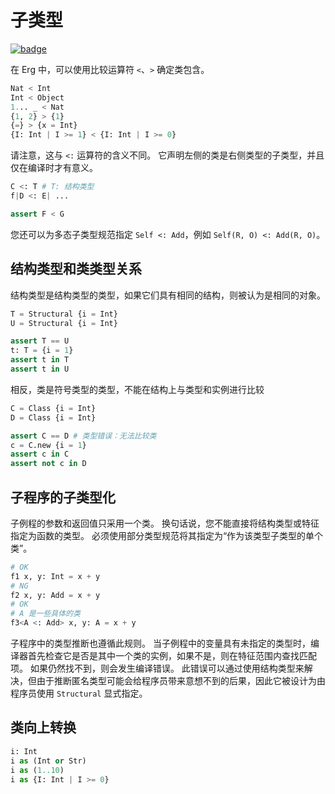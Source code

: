 # 子类型

[![badge](https://img.shields.io/endpoint.svg?url=https%3A%2F%2Fgezf7g7pd5.execute-api.ap-northeast-1.amazonaws.com%2Fdefault%2Fsource_up_to_date%3Fowner%3Derg-lang%26repos%3Derg%26ref%3Dmain%26path%3Ddoc/EN/syntax/type/16_subtyping.md%26commit_hash%3D51de3c9d5a9074241f55c043b9951b384836b258)](https://gezf7g7pd5.execute-api.ap-northeast-1.amazonaws.com/default/source_up_to_date?owner=erg-lang&repos=erg&ref=main&path=doc/EN/syntax/type/16_subtyping.md&commit_hash=51de3c9d5a9074241f55c043b9951b384836b258)

在 Erg 中，可以使用比较运算符 `<`、`>` 确定类包含。

```python
Nat < Int
Int < Object
1... _ < Nat
{1, 2} > {1}
{=} > {x = Int}
{I: Int | I >= 1} < {I: Int | I >= 0}
```

请注意，这与 `<:` 运算符的含义不同。 它声明左侧的类是右侧类型的子类型，并且仅在编译时才有意义。

```python
C <: T # T: 结构类型
f|D <: E| ...

assert F < G
```

您还可以为多态子类型规范指定 `Self <: Add`，例如 `Self(R, O) <: Add(R, O)`。

## 结构类型和类类型关系

结构类型是结构类型的类型，如果它们具有相同的结构，则被认为是相同的对象。

```python
T = Structural {i = Int}
U = Structural {i = Int}

assert T == U
t: T = {i = 1}
assert t in T
assert t in U
```

相反，类是符号类型的类型，不能在结构上与类型和实例进行比较

```python
C = Class {i = Int}
D = Class {i = Int}

assert C == D # 类型错误：无法比较类
c = C.new {i = 1}
assert c in C
assert not c in D
```

## 子程序的子类型化

子例程的参数和返回值只采用一个类。
换句话说，您不能直接将结构类型或特征指定为函数的类型。
必须使用部分类型规范将其指定为“作为该类型子类型的单个类”。

```python
# OK
f1 x, y: Int = x + y
# NG
f2 x, y: Add = x + y
# OK
# A 是一些具体的类
f3<A <: Add> x, y: A = x + y
```

子程序中的类型推断也遵循此规则。 当子例程中的变量具有未指定的类型时，编译器首先检查它是否是其中一个类的实例，如果不是，则在特征范围内查找匹配项。 如果仍然找不到，则会发生编译错误。 此错误可以通过使用结构类型来解决，但由于推断匿名类型可能会给程序员带来意想不到的后果，因此它被设计为由程序员使用 `Structural` 显式指定。

## 类向上转换

```python
i: Int
i as (Int or Str)
i as (1..10)
i as {I: Int | I >= 0}
```
